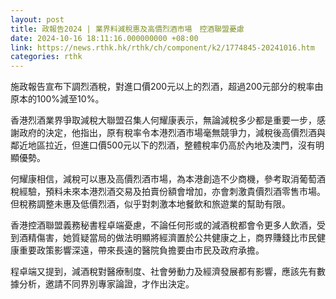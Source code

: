 ```yaml
---
layout: post
title: 政報告2024 | 業界料減稅惠及高價烈酒市場　控酒聯盟憂慮
date: 2024-10-16 18:11:16.000000000 +08:00
link: https://news.rthk.hk/rthk/ch/component/k2/1774845-20241016.htm
categories: rthk
---
```


施政報告宣布下調烈酒稅，對進口價200元以上的烈酒，超過200元部分的稅率由原本的100%減至10%。

香港烈酒業界爭取減稅大聯盟召集人何耀康表示，無論減稅多少都是重要一步，感謝政府的決定，他指出，原有稅率令本港烈酒市場毫無競爭力，減稅後高價烈酒與鄰近地區拉近，但進口價500元以下的烈酒，整體稅率仍高於內地及澳門，沒有明顯優勢。

何耀康相信，減稅可以惠及高價烈酒市場，為本港創造不少商機，參考取消葡萄酒稅經驗，預料未來本港烈酒交易及拍賣份額會增加，亦會刺激貴價烈酒零售市場。但稅務調整未惠及低價烈酒，似乎對刺激本地餐飲和旅遊業的幫助有限。

香港控酒聯盟義務秘書程卓端憂慮，不論任何形或的減酒稅都會令更多人飲酒，受到酒精傷害，她質疑當局的做法明顯將經濟置於公共健康之上，商界賺錢比市民健康重要政策影響深遠，帶來長遠的醫院負擔要由市民及政府承擔。

程卓端又提到，減酒稅對醫療制度、社會勞動力及經濟發展都有影響，應該先有數據分析，邀請不同界別專家論證，才作出決定。
